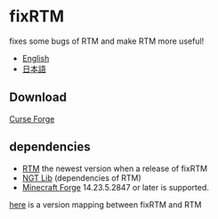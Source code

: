 # fixRTM

fixes some bugs of RTM and make RTM more useful!

- [English](README.en.md)
- [日本語](README.md)

## Download

[Curse Forge](https://www.curseforge.com/minecraft/mc-mods/fixrtm)

## dependencies

- [RTM](https://www.curseforge.com/minecraft/mc-mods/realtrainmod) the newest version when a release of fixRTM
- [NGT Lib](https://www.curseforge.com/minecraft/mc-mods/ngtlib) (dependencies of RTM)
- [Minecraft Forge](https://files.minecraftforge.net/maven/net/minecraftforge/forge/index_1.12.2.html) 14.23.5.2847 or
  later is supported.

[here](version-map.md) is a version mapping between fixRTM and RTM
